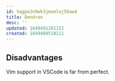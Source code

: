 ```yaml
---
id: hqgpo2n9wk3jmomlej56aw4
title: Dendron
desc: ''
updated: 1649491281152
created: 1649489518111
---
```


## Disadvantages

Vim support in VSCode is far from perfect.
